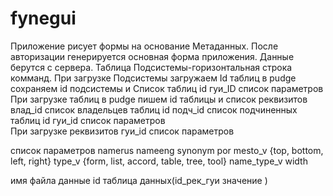 # fynegui
Приложение рисует формы на основание Метаданных.
После авторизации генерируется основная форма приложения. Данные берутся с сервера.
Таблица Подсистемы-горизонтальная строка комманд.
При загрузке Подсистемы загружаем Id таблиц в pudge
    сохраняем id подсистемы и Список таблиц id
    гуи_ID список параметров
При загрузке таблиц в pudge пишем 
    id  таблицы и список реквизитов
    влад_id  список владельцев таблиц id
    подч_id список подчиненных таблиц id
    гуи_id список параметров   
При загрузке реквизитов
    гуи_id список параметров

список параметров
    namerus
    nameeng
    synonym
    por
    mesto_v {top, bottom, left, right}
    type_v  {form, list, accord, table, tree, tool}
    name_type_v 
    width

имя файла данные
id таблица данных(id_рек_гуи значение )


